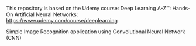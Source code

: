 This repository is based on the Udemy course: Deep Learning A-Z™: Hands-On Artificial Neural Networks: https://www.udemy.com/course/deeplearning

Simple Image Recognition application using Convolutional Neural Network (CNN)

